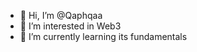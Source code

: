- 👋 Hi, I’m @Qaphqaa
- 👀 I’m interested in Web3
- 🌱 I’m currently learning its fundamentals

<!---
Qaphqaa/Qaphqaa is a ✨ special ✨ repository because its `README.md` (this file) appears on your GitHub profile.
You can click the Preview link to take a look at your changes.
--->
